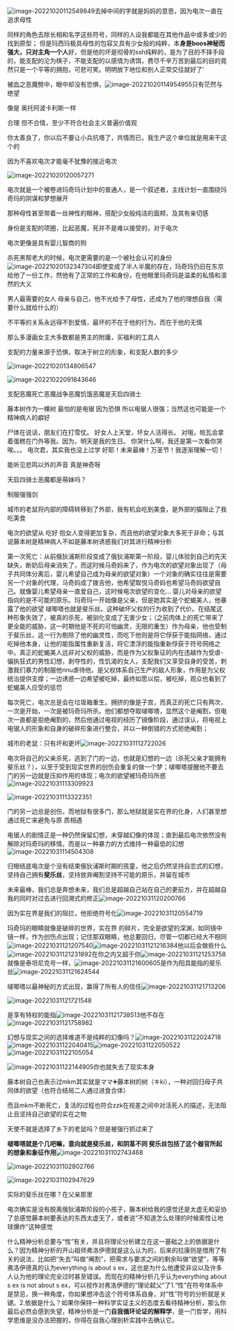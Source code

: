 ![image-20221020112549849](C:\Users\Administrator\AppData\Roaming\Typora\typora-user-images\image-20221020112549849.png)去掉中间的字就是妈妈的意思，因为电次一直在追求母性 

同样的角色去除长相和名字这些符号，同样的人设我都能在其他作品中或多或少的找到原型；   但是玛西玛极具母性的包容又具有少女般的纯粹，本**身是boos神秘而强大，只对主角一个人**好，但是他的坏是彻骨的ssh纯粹的，是为了目的不择手段的，能支配的沦为棋子，不能支配的以感情为诱饵，费尽千辛万苦到最后的目的竟然只是一个平等的拥抱，可悲可笑。明明放下地位和别人正常交往就好了‘

被血之恶魔劈中，眼中却没有恐惧，![image-20221020114954955](C:\Users\Administrator\AppData\Roaming\Typora\typora-user-images\image-20221020114954955.png)只有茫然与绝望

像是 奥托阿波卡利斯一样

合理 但不合情，至少不符合社会主义普遍价值观

你太善良了，你以后不要让小兵抗塔了，共情而已，我生产这个单位就是用来干这个的

因为不喜欢电次才能毫不犹豫的接近电次

![image-20221020120057271](C:\Users\Administrator\AppData\Roaming\Typora\typora-user-images\image-20221020120057271.png)

电次就是一个被卷进玛奇玛计划中的普通人，是一个叙述者，主线计划一直围绕玛奇玛的阴谋和梦想展开

那种母性甚至带着一丝神性的眼神，搭配少女般纯洁的面颊，及其有亲切感

身份是支配的项圈，比起恶魔，死并不是难以接受的，对于电次

电次更像是具有婴儿智商的狗

杀死黑帮老大的时候，电次更需要的是一个被社会认可的身份![image-20221020132347304](C:\Users\Administrator\AppData\Roaming\Typora\typora-user-images\image-20221020132347304.png)即使变成了半人半魔的存在，玛奇玛仍旧在东京给他了一份工作，然他有了正常的工作和身份，在他眼里玛奇玛是温柔的私情和凛然的大义

男人最需要的女人  母亲与自己，他不光给予了母性，还成为了他的理想自我（需要什么就给什么的）

不平等的关系永远得不到爱情，最坏的不在于他的行为，而在于他的无情

那么多漫画女主大多数都是男主的附庸，买福利的工具人

支配的力量来源于恐惧，取决于树立的形象，和支配人数的多少

![image-20221020134806547](C:\Users\Administrator\AppData\Roaming\Typora\typora-user-images\image-20221020134806547.png)

![image-20221022091843646](C:\Users\Administrator\AppData\Roaming\Typora\typora-user-images\image-20221022091843646.png)

支配恶魔死亡恶魔战争恶魔饥饿恶魔是天启四骑士

藤本树作为一棵树  最怕的是电锯  因为恐惧  所以电锯人很强；当然这也可能是一个精神病人的癖好

尸体在说话，朋友们在打雪仗。
好女人上天堂，坏女人活得长。
对哦，帕瓦会拿着蛋糕在门外等我。因为，明天是我的生日。
你哭什么啊，我还是第一次看你哭唉。。。
电次君，其实我也没上过学
好耶！未来最棒！万圣节！我逐渐理解一切！

能听见悲鸣以外的声音  真是神奇呀

天启四骑士恶魔都是萌妹吗？

制服强强剑

城市的老鼠将内部的障碍转移到了外部，我有机会吃到美食，是外部的猫阻止了我吃美食

电次的欲望从  吃好 抱女人变得更加复杂，而且他的欲望对象大多死于非命；与其说藤本树是精神病人不如是藤本树诱惑我们对其进行精神分析

第一次死亡：从前俄狄浦斯阶段变成了俄狄浦斯第一阶段，婴儿体验到自己的先天缺失，断奶后母亲消失了，而这时候马奇妈来了，作为电次的欲望对象出现了（母子共同体分离后，婴儿希望自己成为母亲的欲望对象）一个对象的确实往往是需要另一个对象的代理，马奇妈成了拨吉他，他希望取悦马奇妈也希望马奇妈欲望自己。就像婴儿希望母亲一直爱自己，这时候电次欲望的变化...   婴儿对母亲的欲望指向的是不可能的原乐。玛奇玛一开始像是父亲，但是她其实是个蛇蝎美人，他暴露了他的欲望  啵唧塔也就是斐乐丝。这种破坏父权的行为收到了代价。在结尾这种形象失效了，被真的杀死，被驯化变成了无害少女；（之前肉体上的死亡带来了更全能的威胁，这一时期他是不死的可怕幽灵，无限的重生）作为母亲，他也受制于斐乐丝，这一行为剔除了他的幽灵性，而吃下他则是将它俘获于能指网络，通过吃掉他本身，让他的能指属性重新复活，将它漂浮的能指重新俘获于符号网络之中。真正的蛇蝎美人远非对父权的威胁，而是作为父权象征的内在违越作为受虐-偏执狂式的男性幻想，剥夺性的，性饥渴的女人，支配我们又享受自身的受苦，刺激我们暴力的制服他nnu虐待他，是父权体系自己生产的敌人形象，作用是为父权统治提供支撑；一边诱惑一边希望被吃掉，最终如愿以偿，被吃掉，观众也看到了蛇蝎美人应受的惩罚

每次死亡，电次总是会在垃圾箱重生。拥挤的像是子宫，而真正的死亡只有两次，一次是开始，一次是被玛奇玛所杀。他们都想夺取啵唧塔，显然这个是阉割，但电次一直都是拒绝阉割的，然后他通过电视的经历了镜像阶段，通过误认，将电视上电锯人的形象和自身的破碎形象进行整合，并以一种倒错的方式拒绝阉割；

城市的老鼠：只有坏和更坏![image-20221031112722026](C:\Users\Administrator\AppData\Roaming\Typora\typora-user-images\image-20221031112722026.png)

电次将自己的父亲杀死，逃到了门的一边，也就是幻想的一边（杀死父亲才能拥有斐乐丝？），以至于受到现实世界的创伤会重复的做一个梦；啵唧塔提醒他不要去门的另一边就是压抑作用的体现；电次的欲望被玛奇玛所惑![image-20221031113309923](C:\Users\Administrator\AppData\Roaming\Typora\typora-user-images\image-20221031113309923.png)

![image-20221031113322351](C:\Users\Administrator\AppData\Roaming\Typora\typora-user-images\image-20221031113322351.png)

门的另一边总是创伤，而地狱有很多门，那么地狱就是实在界的化身，人们甚至想通过死亡来避免与原	质相遇 

电锯人的剧情正是一种仍然保留幻想，未穿越幻像的体现；直到最后电次依然没有解除对玛奇玛的移情，而是以一种暴力的方式维持一种最低的幻想![image-20221031114504308](C:\Users\Administrator\AppData\Roaming\Typora\typora-user-images\image-20221031114504308.png)

归根结底电次是个没有结束俄狄浦斯时期的孩童，他之后仍然坚持自恋式的幻想，坚持自己拥有**斐乐丝**，坚持放弃阉割坚持不可能的原乐，并留在城市

未来最棒，我们总是奔想未来，我们总是超越自己站在自己的更前方，并在超越自我的同时对过去进行回溯式的修正![image-20221031120200766](C:\Users\Administrator\AppData\Roaming\Typora\typora-user-images\image-20221031120200766.png)

因为实在界是我们的阻拦，他拒绝符号化![image-20221031120554719](C:\Users\Administrator\AppData\Roaming\Typora\typora-user-images\image-20221031120554719.png)



玛奇玛的眼睛就像是破碎的世界，实在界 的碎片，完全是欲望的深渊，如同镜中镜一样，作为创伤点出现；记住那双眼睛，他总要回归，尽管一切都已经大不相同![image-20221031121207540](C:\Users\Administrator\AppData\Roaming\Typora\typora-user-images\image-20221031121207540.png)![image-20221031121216384](C:\Users\Administrator\AppData\Roaming\Typora\typora-user-images\image-20221031121216384.png)他以后会做些什么![image-20221031121231892](C:\Users\Administrator\AppData\Roaming\Typora\typora-user-images\image-20221031121231892.png)在你之内又超于你![image-20221031121253758](C:\Users\Administrator\AppData\Roaming\Typora\typora-user-images\image-20221031121253758.png)就像是泰坦尼克号一样，![image-20221031121600605](C:\Users\Administrator\AppData\Roaming\Typora\typora-user-images\image-20221031121600605.png)是作为阳具能指的斐乐丝![image-20221031121624544](C:\Users\Administrator\AppData\Roaming\Typora\typora-user-images\image-20221031121624544.png)

啵唧塔以最神秘的方式出现，赢得了所有人的信任![image-20221031121713206](C:\Users\Administrator\AppData\Roaming\Typora\typora-user-images\image-20221031121713206.png)

![image-20221031121721548](C:\Users\Administrator\AppData\Roaming\Typora\typora-user-images\image-20221031121721548.png)

是享有特权的能指![image-20221031121738513](C:\Users\Administrator\AppData\Roaming\Typora\typora-user-images\image-20221031121738513.png)他不存在![image-20221031121758982](C:\Users\Administrator\AppData\Roaming\Typora\typora-user-images\image-20221031121758982.png)

幻想与现实之间的选择难道不是纯粹的幻像吗？![image-20221031122024718](C:\Users\Administrator\AppData\Roaming\Typora\typora-user-images\image-20221031122024718.png)![image-20221031122040415](C:\Users\Administrator\AppData\Roaming\Typora\typora-user-images\image-20221031122040415.png)![image-20221031122050522](C:\Users\Administrator\AppData\Roaming\Typora\typora-user-images\image-20221031122050522.png)![image-20221031122105054](C:\Users\Administrator\AppData\Roaming\Typora\typora-user-images\image-20221031122105054.png)

![image-20221031122144905](C:\Users\Administrator\AppData\Roaming\Typora\typora-user-images\image-20221031122144905.png)你也就失去了现实本身

藤本树自己也表示过mkm其实就是ママ➕藤本树的树（キki），一种对回归母子共同体的欲望（也符合结局二人通过进食合体）

而且mkm不断死亡，复活的过程也符合zzk在视差之间中对活死人的描述，无法阻止且坚持自己欲望的实在之物

天使不就是选择了乡下的老鼠吗？但是被强行抓过来了

**啵唧塔就是个几吧嘛，意向就是斐乐丝，和阴茎不同   斐乐丝包括了这个器官所起的想象和象征作用**![image-20221031102743468](C:\Users\Administrator\AppData\Roaming\Typora\typora-user-images\image-20221031102743468.png)

![image-20221031102802766](C:\Users\Administrator\AppData\Roaming\Typora\typora-user-images\image-20221031102802766.png)

![image-20221031102947629](C:\Users\Administrator\AppData\Roaming\Typora\typora-user-images\image-20221031102947629.png)

实际的斐乐丝在哪？在父亲那里

电次确实是没有脱离俄狄浦斯阶段的小孩子，藤本树给我的感觉还是太虚无和妥协了总感觉藤本树要表达的东西太虚无了，或者说”不知道怎么处理的时候索性让地球爆炸“这种感觉

什么精神分析总要与“性”有关，并且将理论分析建立在这一基础之上的依据是什么？因为精神分析的开山祖师弗洛伊德就是这么认为的，后来的拉康则是借用了有关的说法，比如把“失去”叫做“阉割”，把需求与要求之间的剩余叫做“欲望”，等等弗洛伊德真的认为everything is about s ex，这也是为什么他遭受非议以及许多人认为他的理论完全过时甚至错误。而现在的精神分析几乎认为everything about s ex is not about s ex，可以视作对弗洛伊德的“理论弑父”了1.“性”在符号体系中是禁忌，换一种角度，你如果想冲击这个符号体系自身，对“性”符号的分析就是关键。2.依据是什么？如果你保持一种科学实证主义的态度去看待精神分析，那么你最后必然会感到失望，精神分析是一门**自我循环论证的解释学**，是一门哲学，用科学思维是没办法把握的，你得在自我心理剖析实践中去确认它。

